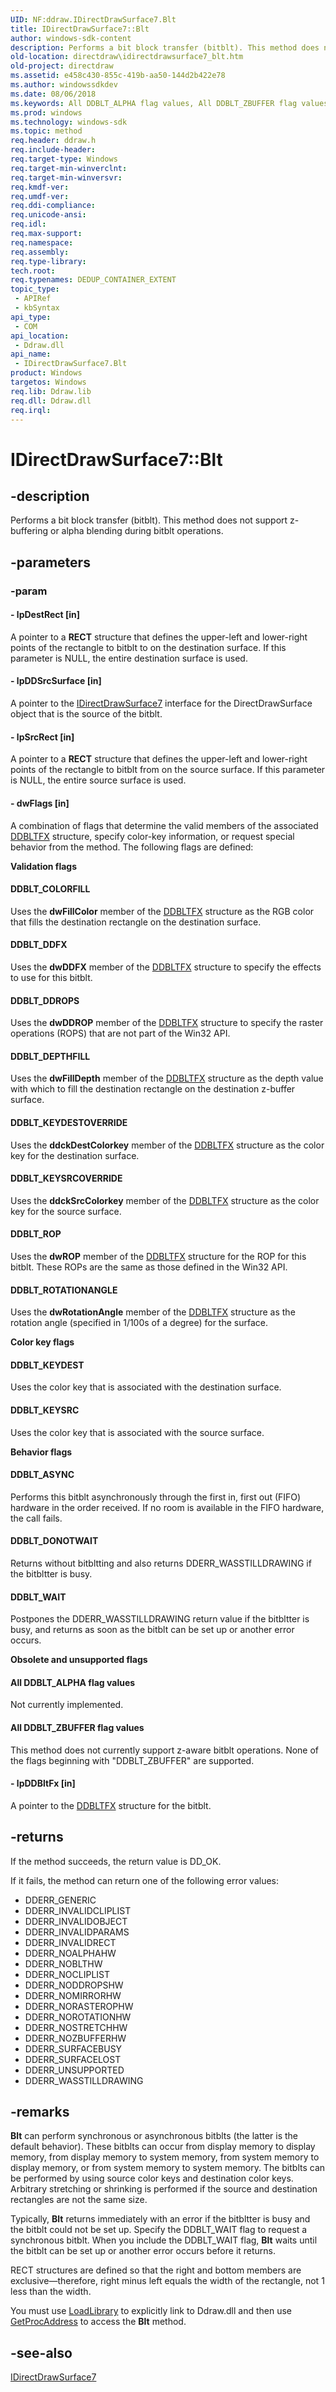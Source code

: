 ```yaml
---
UID: NF:ddraw.IDirectDrawSurface7.Blt
title: IDirectDrawSurface7::Blt
author: windows-sdk-content
description: Performs a bit block transfer (bitblt). This method does not support z-buffering or alpha blending during bitblt operations.
old-location: directdraw\idirectdrawsurface7_blt.htm
old-project: directdraw
ms.assetid: e458c430-855c-419b-aa50-144d2b422e78
ms.author: windowssdkdev
ms.date: 08/06/2018
ms.keywords: All DDBLT_ALPHA flag values, All DDBLT_ZBUFFER flag values, Blt, Blt method [DirectDraw], Blt method [DirectDraw],IDirectDrawSurface7 interface, DDBLT_ASYNC, DDBLT_COLORFILL, DDBLT_DDFX, DDBLT_DDROPS, DDBLT_DEPTHFILL, DDBLT_DONOTWAIT, DDBLT_KEYDEST, DDBLT_KEYDESTOVERRIDE, DDBLT_KEYSRC, DDBLT_KEYSRCOVERRIDE, DDBLT_ROP, DDBLT_ROTATIONANGLE, DDBLT_WAIT, IDirectDrawSurface7 interface [DirectDraw],Blt method, IDirectDrawSurface7.Blt, IDirectDrawSurface7::Blt, ddraw/IDirectDrawSurface7::Blt, directdraw.idirectdrawsurface7_blt
ms.prod: windows
ms.technology: windows-sdk
ms.topic: method
req.header: ddraw.h
req.include-header: 
req.target-type: Windows
req.target-min-winverclnt: 
req.target-min-winversvr: 
req.kmdf-ver: 
req.umdf-ver: 
req.ddi-compliance: 
req.unicode-ansi: 
req.idl: 
req.max-support: 
req.namespace: 
req.assembly: 
req.type-library: 
tech.root: 
req.typenames: DEDUP_CONTAINER_EXTENT
topic_type:
 - APIRef
 - kbSyntax
api_type:
 - COM
api_location:
 - Ddraw.dll
api_name:
 - IDirectDrawSurface7.Blt
product: Windows
targetos: Windows
req.lib: Ddraw.lib
req.dll: Ddraw.dll
req.irql: 
---
```


# IDirectDrawSurface7::Blt


## -description


Performs a bit block transfer (bitblt). This method does not support z-buffering or alpha blending during bitblt operations.


## -parameters




### -param






#### - lpDestRect [in]

A pointer to a <b>RECT</b> structure that defines the upper-left and lower-right points of the rectangle to bitblt to on the destination surface. If this parameter is NULL, the entire destination surface is used.


#### - lpDDSrcSurface [in]

A pointer to the <a href="https://msdn.microsoft.com/be686d56-c242-4228-ac8e-8f764ad29756">IDirectDrawSurface7</a> interface for the DirectDrawSurface object that is the source of the bitblt.


#### - lpSrcRect [in]

A pointer to a <b>RECT</b> structure that defines the upper-left and lower-right points of the rectangle to bitblt from on the source surface. If this parameter is NULL, the entire source surface is used.


#### - dwFlags [in]

A combination of flags that determine the valid members of the associated <a href="https://msdn.microsoft.com/a542434f-61d3-4c73-a087-ffb83a509c67">DDBLTFX</a> structure, specify color-key information, or request special behavior from the method. The following flags are defined:

<b>Validation flags</b>



#### DDBLT_COLORFILL

Uses the <b>dwFillColor</b> member of the <a href="https://msdn.microsoft.com/a542434f-61d3-4c73-a087-ffb83a509c67">DDBLTFX</a> structure as the RGB color that fills the destination rectangle on the destination surface.



#### DDBLT_DDFX

Uses the <b>dwDDFX</b> member of the <a href="https://msdn.microsoft.com/a542434f-61d3-4c73-a087-ffb83a509c67">DDBLTFX</a> structure to specify the effects to use for this bitblt.



#### DDBLT_DDROPS

Uses the <b>dwDDROP</b> member of the <a href="https://msdn.microsoft.com/a542434f-61d3-4c73-a087-ffb83a509c67">DDBLTFX</a> structure to specify the raster operations (ROPS) that are not part of the Win32 API.



#### DDBLT_DEPTHFILL

Uses the <b>dwFillDepth</b> member of the <a href="https://msdn.microsoft.com/a542434f-61d3-4c73-a087-ffb83a509c67">DDBLTFX</a> structure as the depth value with which to fill the destination rectangle on the destination z-buffer surface.



#### DDBLT_KEYDESTOVERRIDE

Uses the <b>ddckDestColorkey</b> member of the <a href="https://msdn.microsoft.com/a542434f-61d3-4c73-a087-ffb83a509c67">DDBLTFX</a> structure as the color key for the destination surface.



#### DDBLT_KEYSRCOVERRIDE

Uses the <b>ddckSrcColorkey</b> member of the <a href="https://msdn.microsoft.com/a542434f-61d3-4c73-a087-ffb83a509c67">DDBLTFX</a> structure as the color key for the source surface.



#### DDBLT_ROP

Uses the <b>dwROP</b> member of the <a href="https://msdn.microsoft.com/a542434f-61d3-4c73-a087-ffb83a509c67">DDBLTFX</a> structure for the ROP for this bitblt. These ROPs are the same as those defined in the Win32 API.



#### DDBLT_ROTATIONANGLE

Uses the <b>dwRotationAngle</b> member of the <a href="https://msdn.microsoft.com/a542434f-61d3-4c73-a087-ffb83a509c67">DDBLTFX</a> structure as the rotation angle (specified in 1/100s of a degree) for the surface.

<b>Color key flags</b>



#### DDBLT_KEYDEST

Uses the color key that is associated with the destination surface.



#### DDBLT_KEYSRC

Uses the color key that is associated with the source surface.

<b>Behavior flags</b>



#### DDBLT_ASYNC

Performs this bitblt asynchronously through the first in, first out (FIFO) hardware in the order received. If no room is available in the FIFO hardware, the call fails.



#### DDBLT_DONOTWAIT

Returns without bitbltting and also returns DDERR_WASSTILLDRAWING if the bitbltter is busy.



#### DDBLT_WAIT

Postpones the DDERR_WASSTILLDRAWING return value if the bitbltter is busy, and returns as soon as the bitblt can be set up or another error occurs.

<b>Obsolete and unsupported flags</b>



#### All DDBLT_ALPHA flag values

Not currently implemented.



#### All DDBLT_ZBUFFER flag values

This method does not currently support z-aware bitblt operations. None of the flags beginning with "DDBLT_ZBUFFER" are supported.


#### - lpDDBltFx [in]

A pointer to the <a href="https://msdn.microsoft.com/a542434f-61d3-4c73-a087-ffb83a509c67">DDBLTFX</a> structure for the bitblt.


## -returns



If the method succeeds, the return value is DD_OK.



If it fails, the method can return one of the following error values:

<ul>
<li>DDERR_GENERIC</li>
<li>DDERR_INVALIDCLIPLIST</li>
<li>DDERR_INVALIDOBJECT</li>
<li>DDERR_INVALIDPARAMS</li>
<li>DDERR_INVALIDRECT</li>
<li>DDERR_NOALPHAHW</li>
<li>DDERR_NOBLTHW</li>
<li>DDERR_NOCLIPLIST</li>
<li>DDERR_NODDROPSHW</li>
<li>DDERR_NOMIRRORHW</li>
<li>DDERR_NORASTEROPHW</li>
<li>DDERR_NOROTATIONHW</li>
<li>DDERR_NOSTRETCHHW</li>
<li>DDERR_NOZBUFFERHW</li>
<li>DDERR_SURFACEBUSY</li>
<li>DDERR_SURFACELOST</li>
<li>DDERR_UNSUPPORTED</li>
<li>DDERR_WASSTILLDRAWING</li>
</ul>



## -remarks



<b>Blt</b> can perform synchronous or asynchronous bitblts (the latter is the default behavior). These bitblts can occur from display memory to display memory, from display memory to system memory, from system memory to display memory, or from system memory to system memory. The bitblts can be performed by using source color keys and destination color keys. Arbitrary stretching or shrinking is performed if the source and destination rectangles are not the same size.

Typically, <b>Blt</b> returns immediately with an error if the bitbltter is busy and the bitblt could not be set up. Specify the DDBLT_WAIT flag to request a synchronous bitblt. When you include the DDBLT_WAIT flag, <b>Blt</b> waits until the bitblt can be set up or another error occurs before it returns.

RECT structures are defined so that the right and bottom members are exclusive—therefore, right minus left equals the width of the rectangle, not 1 less than the width.



You must use <a href="https://msdn.microsoft.com/d936b4dd-058c-48e1-834b-b47ef6d8ef65">LoadLibrary</a> to explicitly link to Ddraw.dll and then use <a href="https://msdn.microsoft.com/a0d7fc09-f888-4f46-a571-d3719a627597">GetProcAddress</a> to access the <b>Blt</b> method.




## -see-also




<a href="https://msdn.microsoft.com/be686d56-c242-4228-ac8e-8f764ad29756">IDirectDrawSurface7</a>
 

 

